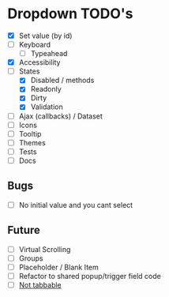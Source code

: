 # Dropdown TODO's

- [x] Set value (by id)
- [ ] Keyboard
    - [ ] Typeahead
- [x] Accessibility
- [ ] States
    - [x] Disabled / methods
    - [x] Readonly
    - [x] Dirty
    - [x] Validation
- [ ] Ajax (callbacks) / Dataset
- [ ] Icons
- [ ] Tooltip
- [ ] Themes
- [ ] Tests
- [ ] Docs

## Bugs

- [ ] No initial value and you cant select

## Future

- [ ] Virtual Scrolling
- [ ] Groups
- [ ] Placeholder / Blank Item
- [ ] Refactor to shared popup/trigger field code
- [ ] [Not tabbable](https://main-enterprise.demo.design.infor.com/components/dropdown/example-readonly.html)
